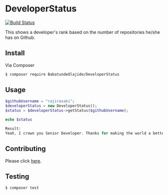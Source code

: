 # DeveloperStatus

[![Build Status](https://travis-ci.com/babs100/DeveloperStatus.svg?branch=master)](https://travis-ci.com/babs100/DeveloperStatus)

This shows a developer's rank based on the number of repositories he/she has on Github. 

## Install

Via Composer

``` bash
$ composer require BabatundeOlajide/DeveloperStatus
```

## Usage

``` php
$githubUsername = "rajirasaki";
$developerStatus = new DeveloperStatus();
$status = $developerStatus->getStatus($githubUsername);

echo $status

Result:
Yeah, I crown you Senior Developer. Thanks for making the world a better place
```

## Contributing

Please click [here](CONTRIBUTING.md).

## Testing

``` bash
$ composer test
```

